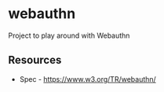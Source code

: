 # webauthn

Project to play around with Webauthn

## Resources

- Spec - <https://www.w3.org/TR/webauthn/>
